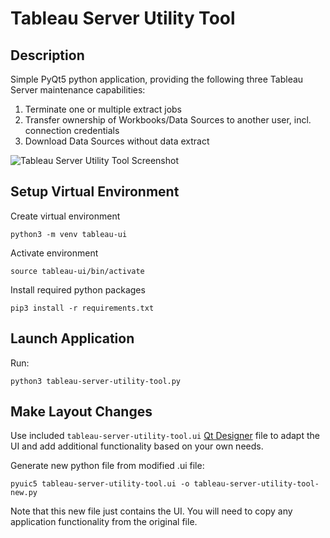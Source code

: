 # Tableau Server Utility Tool


## Description

Simple PyQt5 python application, providing the following three Tableau Server maintenance capabilities:

1. Terminate one or multiple extract jobs
2. Transfer ownership of Workbooks/Data Sources to another user, incl. connection credentials
3. Download Data Sources without data extract

![Tableau Server Utility Tool Screenshot](https://i.ibb.co/k0RNs8b/tableau-server-utility-tool.png)

## Setup Virtual Environment

Create virtual environment
```
python3 -m venv tableau-ui
```

Activate environment
```
source tableau-ui/bin/activate
```

Install required python packages
```
pip3 install -r requirements.txt
```

## Launch Application

Run:
```
python3 tableau-server-utility-tool.py
```

## Make Layout Changes

Use included `tableau-server-utility-tool.ui` [Qt Designer](https://build-system.fman.io/qt-designer-download) file to adapt the UI and add additional functionality based on your own needs.

Generate new python file from modified .ui file:
```
pyuic5 tableau-server-utility-tool.ui -o tableau-server-utility-tool-new.py
```

Note that this new file just contains the UI. You will need to copy any application functionality from the original file.
